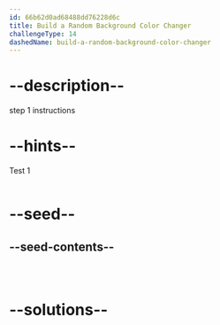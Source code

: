 ```yaml
---
id: 66b62d0ad68488dd76228d6c
title: Build a Random Background Color Changer
challengeType: 14
dashedName: build-a-random-background-color-changer
---
```


# --description--

step 1 instructions

# --hints--

Test 1

```js

```

# --seed--

## --seed-contents--

```html

```

```css

```

```js

```

# --solutions--

```html

```

```css

```

```js

```
